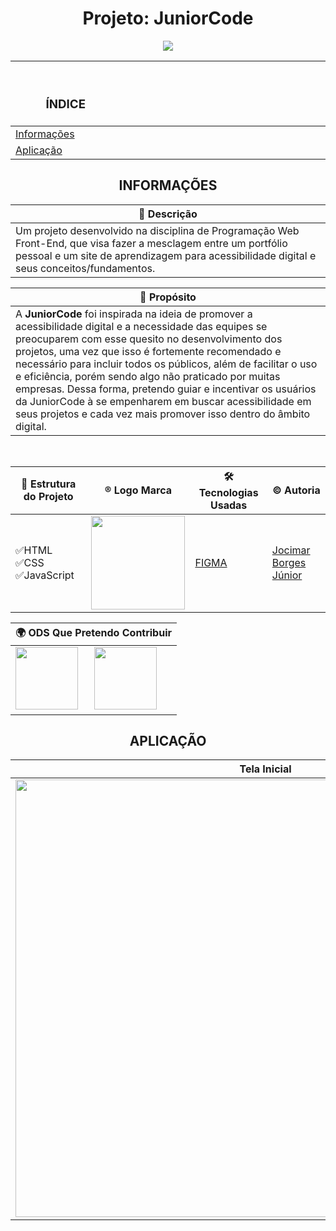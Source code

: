 <h1 align="center"> Projeto: JuniorCode </h1>
<p align="center">
   <img src="http://img.shields.io/static/v1?label=STATUS&message=EM%20DESENVOLVIMENTO&color=red&style=for-the-badge" #vitrinedev/>
</p>
<div align="center">
 
|<h3>ﾠﾠ                                   ÍNDICE                                   </h3>|
|-|
| [Informações](#informações)<br> |
| [Aplicação](#aplicação)<br> |

## <div align="center">INFORMAÇÕES</div>

|📄 **Descrição**|
|-|
|Um projeto desenvolvido na disciplina de Programação Web Front-End, que visa fazer a mesclagem entre um portfólio pessoal e um site de aprendizagem para acessibilidade digital e seus conceitos/fundamentos.|

|📌 **Propósito**|
|-|
|A **JuniorCode** foi inspirada na ideia de promover a acessibilidade digital e a necessidade das equipes se preocuparem com esse quesito no desenvolvimento dos projetos, uma vez que isso é fortemente recomendado e necessário para incluir todos os públicos, além de facilitar o uso e eficiência, porém sendo algo não praticado por muitas empresas. Dessa forma, pretendo guiar e incentivar os usuários da JuniorCode à se empenharem em buscar acessibilidade em seus projetos e cada vez mais promover isso dentro do âmbito digital.| 
<br>
</div>

<div align="center">

|🚀 Estrutura do Projeto| ®️ Logo Marca| 🛠️ Tecnologias Usadas | ©️ **Autoria**|
|-|-|-|-|
|✅HTML<br>✅CSS<br>✅JavaScript|<img src="" width="150" height="150"/>| [FIGMA](https://www.figma.com/design/y6gaqaSXAa5V1601RFjfcO/Meu-Portf%C3%B3lio?node-id=0-1&t=Y8rbmZO59QhSylsO-1)| [Jocimar Borges Júnior](https://github.com/JocimarBJ)|


|🌍 **ODS Que Pretendo Contribuir**
|-|
|<a href="https://brasil.un.org/pt-br/sdgs"><img src= "https://github.com/user-attachments/assets/f931b8b7-74ca-4541-84db-6bff58f0ac74" width="100" height="100"/></a>&nbsp;&nbsp;&nbsp;&nbsp;&nbsp;&nbsp;<a href="https://brasil.un.org/pt-br/sdgs"><img src= "https://github.com/user-attachments/assets/39bdd5f1-0b27-46c7-941b-747a37317ee2" width="100" height="100"/></a>|

</div>

## <div align="center">APLICAÇÃO</div>

<div align="center">

| Tela Inicial |
|-|
|<img src="" width="800" height="700"/>|

</div>

